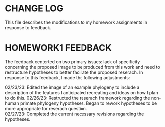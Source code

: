 # CHANGE LOG 
This file describes the modifications to my homework assignments in response 
to feedback. 

# HOMEWORK1 FEEDBACK
The feedback centerted on two primary issues: lack of specificity concerning 
the proposed image to be produced from this work and need to restructure 
hypotheses to better faciliate the proposed reserach. In response to this 
feedback, I made the following adjustments:

02/23/23: Edited the image of an example phylogeny to include a description 
of the features I anticipated recreating and ideas on how I plan to do this. 
02/26/23: Restructed the reserach framework regarding the non-human 
primate phylogeny hypotheses. Began to rework hypotheses to be more 
appropriate for reserach question.  
02/27/23: Completed the current necessary revisions regarding the 
hypotheses. 

